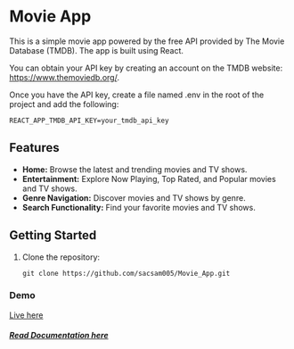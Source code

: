 # Movie App

This is a simple movie app powered by the free API provided by The Movie Database (TMDB). The app is built using React.

You can obtain your API key by creating an account on the TMDB website: https://www.themoviedb.org/.

Once you have the API key, create a file named .env in the root of the project and add the following:

```
REACT_APP_TMDB_API_KEY=your_tmdb_api_key
```

## Features

- **Home:** Browse the latest and trending movies and TV shows.
- **Entertainment:** Explore Now Playing, Top Rated, and Popular movies and TV shows.
- **Genre Navigation:** Discover movies and TV shows by genre.
- **Search Functionality:** Find your favorite movies and TV shows.

## Getting Started

1. Clone the repository:

   ```
   git clone https://github.com/sacsam005/Movie_App.git
   ```

### Demo

[Live here](https://tmdb-rjs.netlify.app)

##### [Read Documentation here](Documentation.md)
